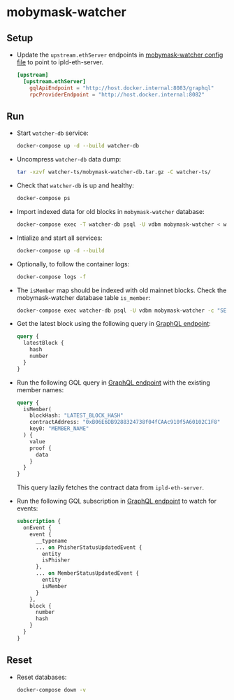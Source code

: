 # mobymask-watcher

## Setup

* Update the `upstream.ethServer` endpoints in [mobymask-watcher config file](./watcher-ts/mobymask-watcher.toml) to point to ipld-eth-server.

  ```toml
  [upstream]
    [upstream.ethServer]
      gqlApiEndpoint = "http://host.docker.internal:8083/graphql"
      rpcProviderEndpoint = "http://host.docker.internal:8082"
  ```

## Run

* Start `watcher-db` service:

  ```bash
  docker-compose up -d --build watcher-db
  ```

* Uncompress `watcher-db` data dump:

  ```bash
  tar -xzvf watcher-ts/mobymask-watcher-db.tar.gz -C watcher-ts/
  ```

* Check that `watcher-db` is up and healthy:

  ```bash
  docker-compose ps
  ```

* Import indexed data for old blocks in `mobymask-watcher` database:

  ```bash
  docker-compose exec -T watcher-db psql -U vdbm mobymask-watcher < watcher-ts/mobymask-watcher-db.sql
  ```

* Intialize and start all services:

  ```bash
  docker-compose up -d --build
  ```

* Optionally, to follow the container logs:

  ```bash
  docker-compose logs -f
  ```

* The `isMember` map should be indexed with old mainnet blocks. Check the mobymask-watcher database table `is_member`:

  ```bash
  docker-compose exec watcher-db psql -U vdbm mobymask-watcher -c "SELECT block_hash, block_number, contract_address, key0, value FROM is_member"
  ```

* Get the latest block using the following query in [GraphQL endpoint](http://127.0.0.1:3001/graphql):

  ```graphql
  query {
    latestBlock {
      hash
      number
    }
  }
  ```

* Run the following GQL query in [GraphQL endpoint](http://127.0.0.1:3001/graphql) with the existing member names:

  ```graphql
  query {
    isMember(
      blockHash: "LATEST_BLOCK_HASH"
      contractAddress: "0xB06E6DB9288324738f04fCAAc910f5A60102C1F8"
      key0: "MEMBER_NAME"
    ) {
      value
      proof {
        data
      }
    }
  }
  ```

  This query lazily fetches the contract data from `ipld-eth-server`.

* Run the following GQL subscription in [GraphQL endpoint](http://127.0.0.1:3001/graphql) to watch for events:

  ```graphql
  subscription {
    onEvent {
      event {
        __typename
        ... on PhisherStatusUpdatedEvent {
          entity
          isPhisher
        },
        ... on MemberStatusUpdatedEvent {
          entity
          isMember
        }
      },
      block {
        number
        hash
      }
    }
  }
  ```

## Reset

* Reset databases:

  ```bash
  docker-compose down -v
  ```
